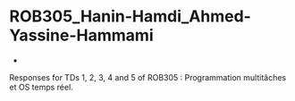 # ROB305_Hanin-Hamdi_Ahmed-Yassine-Hammami
-
Responses for TDs 1, 2, 3, 4 and 5 of ROB305 : Programmation multitâches et OS temps réel.

